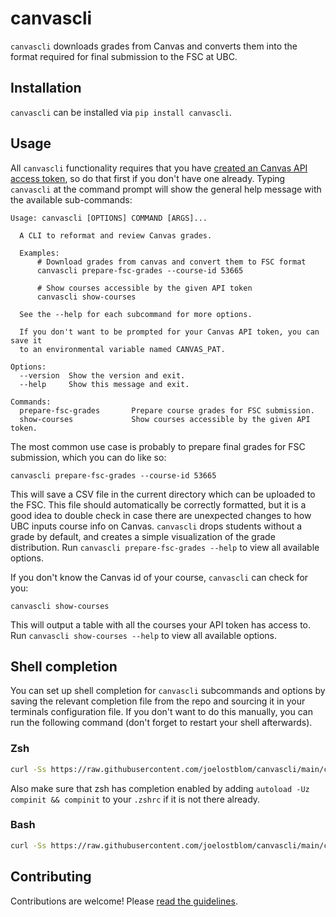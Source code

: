 # canvascli

`canvascli` downloads grades from Canvas
and converts them into the format required
for final submission to the FSC at UBC.

## Installation

`canvascli` can be installed via `pip install canvascli`.

## Usage

All `canvascli` functionality requires that you have [created an Canvas API access
token](https://community.canvaslms.com/t5/Instructor-Guide/How-do-I-manage-API-access-tokens-as-an-instructor/ta-p/1177),
so do that first if you don't have one already.
Typing `canvascli` at the command prompt will show the general help message
with the available sub-commands:

```text
Usage: canvascli [OPTIONS] COMMAND [ARGS]...

  A CLI to reformat and review Canvas grades.

  Examples:
      # Download grades from canvas and convert them to FSC format
      canvascli prepare-fsc-grades --course-id 53665

      # Show courses accessible by the given API token
      canvascli show-courses

  See the --help for each subcommand for more options.

  If you don't want to be prompted for your Canvas API token, you can save it
  to an environmental variable named CANVAS_PAT.

Options:
  --version  Show the version and exit.
  --help     Show this message and exit.

Commands:
  prepare-fsc-grades       Prepare course grades for FSC submission.
  show-courses             Show courses accessible by the given API token.
```

The most common use case
is probably to prepare final grades for FSC submission,
which you can do like so:

```shell
canvascli prepare-fsc-grades --course-id 53665
```

This will save a CSV file in the current directory
which can be uploaded to the FSC.
This file should automatically be correctly formatted,
but it is a good idea to double check
in case there are unexpected changes
to how UBC inputs course info on Canvas.
`canvascli` drops students without a grade by default,
and creates a simple visualization of the grade distribution.
Run `canvascli prepare-fsc-grades --help`
to view all available options.

If you don't know the Canvas id of your course,
`canvascli` can check for you:

```shell
canvascli show-courses
```

This will output a table with all the courses
your API token has access to.
Run `canvascli show-courses --help`
to view all available options.

## Shell completion

You can set up shell completion for `canvascli` subcommands and options
by saving the relevant completion file from the repo
and sourcing it in your terminals configuration file.
If you don't want to do this manually,
you can run the following command
(don't forget to restart your shell afterwards).

### Zsh

```sh
curl -Ss https://raw.githubusercontent.com/joelostblom/canvascli/main/canvascli-complete.zsh > ~/.canvascli-complete.zsh && echo ". ~/.canvascli-complete.zsh" >> ~/.zshrc
```

Also make sure that zsh has completion enabled by adding
`autoload -Uz compinit && compinit` to your `.zshrc`
if it is not there already.

### Bash

```sh
curl -Ss https://raw.githubusercontent.com/joelostblom/canvascli/main/canvascli-complete.bash > ~/.canvascli-complete.bash && echo ". ~/.canvascli-complete.bash" >> ~/.bashrc
```

## Contributing

Contributions are welcome!
Please [read the guidelines](CONTRIBUTING.md).
